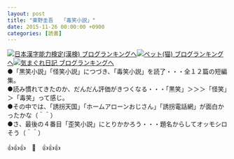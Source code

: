```yaml
---
layout: post
title: "東野圭吾　　「毒笑小説」"
date: 2015-11-26 00:00:00 +0900
categories: [読書]
---
```


[![](/syuusyuu9701/assets/images/東野圭吾-「毒笑小説」-br_c_3028_1.gif)](http://blog.with2.net/link.php?1659096:3028 "日本漢字能力検定(漢検) ブログランキングへ")[日本漢字能力検定(漢検) ブログランキングへ](http://blog.with2.net/link.php?1659096:3028)[![](/syuusyuu9701/assets/images/東野圭吾-「毒笑小説」-br_c_1348_1.gif)](http://blog.with2.net/link.php?1659096:1348 "ペット(猫) ブログランキングへ")[ペット(猫) ブログランキングへ](http://blog.with2.net/link.php?1659096:1348)[![](/syuusyuu9701/assets/images/東野圭吾-「毒笑小説」-br_c_9257_1.gif)](http://blog.with2.net/link.php?1659096:9257 "気まぐれ日記 ブログランキングへ")[気まぐれ日記 ブログランキングへ](http://blog.with2.net/link.php?1659096:9257)  
●「黒笑小説」「怪笑小説」につづき、「毒笑小説」を読了・・・全１２篇の短編集。  
●読み慣れてきたのか、だんだん評価がきつくなる・・・「黒笑」＞＞＞「怪笑」＞「毒笑」って感じ。  
●その中では、「誘拐天国」「ホームアローンおじさん」「誘拐電話網」が面白かったかな（＾＾）  
●さ、最後の４番目「歪笑小説」にとりかかろう・・・題名からしてオッモシロそう（＾＾）  
  
👍👍👍　🐑　👍👍👍  